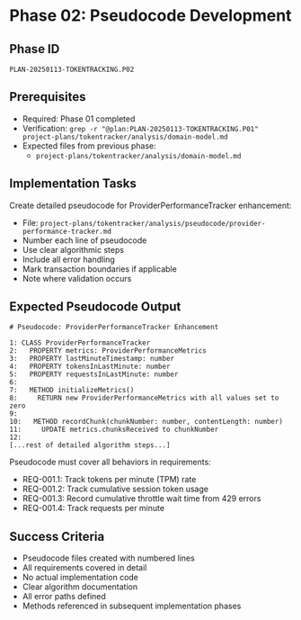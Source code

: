 # Phase 02: Pseudocode Development

## Phase ID
`PLAN-20250113-TOKENTRACKING.P02`

## Prerequisites
- Required: Phase 01 completed
- Verification: `grep -r "@plan:PLAN-20250113-TOKENTRACKING.P01" project-plans/tokentracker/analysis/domain-model.md`
- Expected files from previous phase:
  - `project-plans/tokentracker/analysis/domain-model.md`

## Implementation Tasks

Create detailed pseudocode for ProviderPerformanceTracker enhancement:

- File: `project-plans/tokentracker/analysis/pseudocode/provider-performance-tracker.md`
- Number each line of pseudocode
- Use clear algorithmic steps
- Include all error handling
- Mark transaction boundaries if applicable
- Note where validation occurs

## Expected Pseudocode Output

```
# Pseudocode: ProviderPerformanceTracker Enhancement

1: CLASS ProviderPerformanceTracker
2:   PROPERTY metrics: ProviderPerformanceMetrics
3:   PROPERTY lastMinuteTimestamp: number
4:   PROPERTY tokensInLastMinute: number
5:   PROPERTY requestsInLastMinute: number
6: 
7:   METHOD initializeMetrics()
8:     RETURN new ProviderPerformanceMetrics with all values set to zero
9: 
10:   METHOD recordChunk(chunkNumber: number, contentLength: number)
11:     UPDATE metrics.chunksReceived to chunkNumber
12: 
[...rest of detailed algorithm steps...]
```

Pseudocode must cover all behaviors in requirements:
- REQ-001.1: Track tokens per minute (TPM) rate
- REQ-001.2: Track cumulative session token usage
- REQ-001.3: Record cumulative throttle wait time from 429 errors
- REQ-001.4: Track requests per minute

## Success Criteria

- Pseudocode files created with numbered lines
- All requirements covered in detail
- No actual implementation code
- Clear algorithm documentation
- All error paths defined
- Methods referenced in subsequent implementation phases
